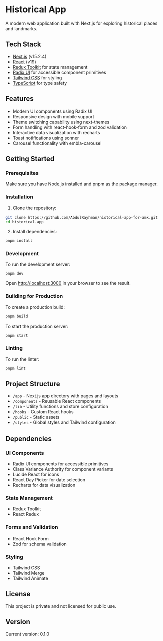# Historical App

A modern web application built with Next.js for exploring historical places and landmarks.

## Tech Stack

- [Next.js](https://nextjs.org/) (v15.2.4)
- [React](https://react.dev/) (v19)
- [Redux Toolkit](https://redux-toolkit.js.org/) for state management
- [Radix UI](https://www.radix-ui.com/) for accessible component primitives
- [Tailwind CSS](https://tailwindcss.com/) for styling
- [TypeScript](https://www.typescriptlang.org/) for type safety

## Features

- Modern UI components using Radix UI
- Responsive design with mobile support
- Theme switching capability using next-themes
- Form handling with react-hook-form and zod validation
- Interactive data visualization with recharts
- Toast notifications using sonner
- Carousel functionality with embla-carousel

## Getting Started

### Prerequisites

Make sure you have Node.js installed and pnpm as the package manager.

### Installation

1. Clone the repository:
```bash
git clone https://github.com/AbdulRayhman/historical-app-for-amk.git
cd historical-app
```

2. Install dependencies:
```bash
pnpm install
```

### Development

To run the development server:

```bash
pnpm dev
```

Open [http://localhost:3000](http://localhost:3000) in your browser to see the result.

### Building for Production

To create a production build:

```bash
pnpm build
```

To start the production server:

```bash
pnpm start
```

### Linting

To run the linter:

```bash
pnpm lint
```

## Project Structure

- `/app` - Next.js app directory with pages and layouts
- `/components` - Reusable React components
- `/lib` - Utility functions and store configuration
- `/hooks` - Custom React hooks
- `/public` - Static assets
- `/styles` - Global styles and Tailwind configuration

## Dependencies

### UI Components
- Radix UI components for accessible primitives
- Class Variance Authority for component variants
- Lucide React for icons
- React Day Picker for date selection
- Recharts for data visualization

### State Management
- Redux Toolkit
- React Redux

### Forms and Validation
- React Hook Form
- Zod for schema validation

### Styling
- Tailwind CSS
- Tailwind Merge
- Tailwind Animate

## License

This project is private and not licensed for public use.

## Version

Current version: 0.1.0
